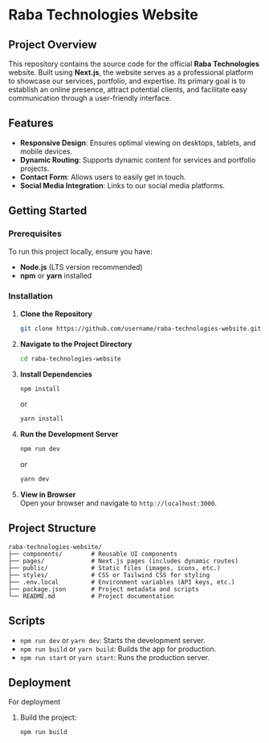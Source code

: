 # Raba Technologies Website  

## Project Overview  
This repository contains the source code for the official **Raba Technologies** website. Built using **Next.js**, the website serves as a professional platform to showcase our services, portfolio, and expertise. Its primary goal is to establish an online presence, attract potential clients, and facilitate easy communication through a user-friendly interface.

## Features  
- **Responsive Design**: Ensures optimal viewing on desktops, tablets, and mobile devices.  
- **Dynamic Routing**: Supports dynamic content for services and portfolio projects.  
- **Contact Form**: Allows users to easily get in touch.  
- **Social Media Integration**: Links to our social media platforms.  

## Getting Started  

### Prerequisites  
To run this project locally, ensure you have:  
- **Node.js** (LTS version recommended)  
- **npm** or **yarn** installed  

### Installation  

1. **Clone the Repository**  
   ```bash  
   git clone https://github.com/username/raba-technologies-website.git  
   ```  

2. **Navigate to the Project Directory**  
   ```bash  
   cd raba-technologies-website  
   ```  

3. **Install Dependencies**  
   ```bash  
   npm install  
   ```  
   or  
   ```bash  
   yarn install  
   ```  

4. **Run the Development Server**  
   ```bash  
   npm run dev  
   ```  
   or  
   ```bash  
   yarn dev  
   ```  

5. **View in Browser**  
   Open your browser and navigate to `http://localhost:3000`.  

## Project Structure  
```  
raba-technologies-website/  
├── components/        # Reusable UI components  
├── pages/             # Next.js pages (includes dynamic routes)  
├── public/            # Static files (images, icons, etc.)  
├── styles/            # CSS or Tailwind CSS for styling  
├── .env.local         # Environment variables (API keys, etc.)  
├── package.json       # Project metadata and scripts  
└── README.md          # Project documentation  
```  

## Scripts  
- `npm run dev` or `yarn dev`: Starts the development server.  
- `npm run build` or `yarn build`: Builds the app for production.  
- `npm run start` or `yarn start`: Runs the production server.  

## Deployment  
For deployment
1. Build the project:  
   ```bash  
   npm run build  
   ```  
